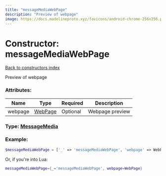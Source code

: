 ```yaml
---
title: "messageMediaWebPage"
description: "Preview of webpage"
image: https://docs.madelineproto.xyz/favicons/android-chrome-256x256.png
---
```

# Constructor: messageMediaWebPage  
[Back to constructors index](index.md)



Preview of webpage

### Attributes:

| Name     |    Type       | Required | Description |
|----------|---------------|----------|-------------|
|webpage|[WebPage](../types/WebPage.md) | Optional|Webpage preview|



### Type: [MessageMedia](../types/MessageMedia.md)


### Example:

```php
$messageMediaWebPage = ['_' => 'messageMediaWebPage', 'webpage' => WebPage];
```  


Or, if you're into Lua:

```lua
messageMediaWebPage={_='messageMediaWebPage', webpage=WebPage}

```


